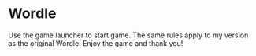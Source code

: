 # Wordle
Use the game launcher to start game. The same rules apply to my version as the original Wordle.
Enjoy the game and thank you!
